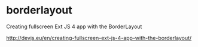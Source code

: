 # borderlayout

Creating fullscreen Ext JS 4 app with the BorderLayout

http://devjs.eu/en/creating-fullscreen-ext-js-4-app-with-the-borderlayout/
